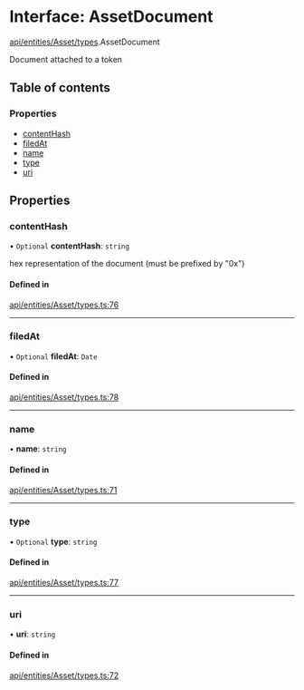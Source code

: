 # Interface: AssetDocument

[api/entities/Asset/types](../wiki/api.entities.Asset.types).AssetDocument

Document attached to a token

## Table of contents

### Properties

- [contentHash](../wiki/api.entities.Asset.types.AssetDocument#contenthash)
- [filedAt](../wiki/api.entities.Asset.types.AssetDocument#filedat)
- [name](../wiki/api.entities.Asset.types.AssetDocument#name)
- [type](../wiki/api.entities.Asset.types.AssetDocument#type)
- [uri](../wiki/api.entities.Asset.types.AssetDocument#uri)

## Properties

### contentHash

• `Optional` **contentHash**: `string`

hex representation of the document (must be prefixed by "0x")

#### Defined in

[api/entities/Asset/types.ts:76](https://github.com/PolymeshAssociation/polymesh-sdk/blob/9a8715021/src/api/entities/Asset/types.ts#L76)

___

### filedAt

• `Optional` **filedAt**: `Date`

#### Defined in

[api/entities/Asset/types.ts:78](https://github.com/PolymeshAssociation/polymesh-sdk/blob/9a8715021/src/api/entities/Asset/types.ts#L78)

___

### name

• **name**: `string`

#### Defined in

[api/entities/Asset/types.ts:71](https://github.com/PolymeshAssociation/polymesh-sdk/blob/9a8715021/src/api/entities/Asset/types.ts#L71)

___

### type

• `Optional` **type**: `string`

#### Defined in

[api/entities/Asset/types.ts:77](https://github.com/PolymeshAssociation/polymesh-sdk/blob/9a8715021/src/api/entities/Asset/types.ts#L77)

___

### uri

• **uri**: `string`

#### Defined in

[api/entities/Asset/types.ts:72](https://github.com/PolymeshAssociation/polymesh-sdk/blob/9a8715021/src/api/entities/Asset/types.ts#L72)
